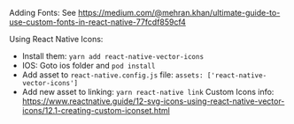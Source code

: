 Adding Fonts:  See https://medium.com/@mehran.khan/ultimate-guide-to-use-custom-fonts-in-react-native-77fcdf859cf4

Using React Native Icons: 
- Install them: `yarn add react-native-vector-icons`
- IOS: Goto ios folder and `pod install`
- Add asset to `react-native.config.js` file: `assets: ['react-native-vector-icons']`
- Add new asset to linking: `yarn react-native link`
Custom Icons info:  https://www.reactnative.guide/12-svg-icons-using-react-native-vector-icons/12.1-creating-custom-iconset.html